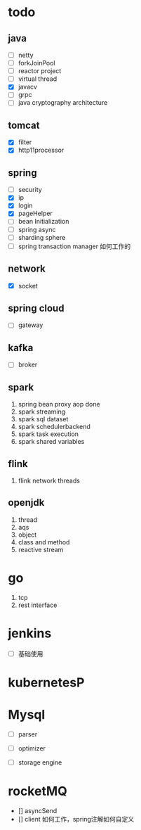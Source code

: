# todo

## java 
- [ ] netty
- [ ] forkJoinPool
- [ ] reactor project
- [ ] virtual thread
- [x] javacv
- [ ] grpc
- [ ] java cryptography architecture

## tomcat 
- [x] filter 
- [x] http11processor

## spring
- [ ] security
- [x] ip
- [x] login
- [x] pageHelper
- [ ] bean Initialization
- [ ] spring async
- [ ] sharding sphere
- [ ] spring transaction manager 如何工作的

## network
- [x] socket 

## spring cloud 
- [ ] gateway

## kafka
- [ ] broker
  
## spark
1. spring bean proxy aop done
2. spark streaming
3. spark sql dataset
4. spark schedulerbackend
5. spark task execution
6. spark shared variables

## flink

1. flink network threads


## openjdk
1. thread
2. aqs
3. object
4. class and method
5. reactive stream

# go

1. tcp
2. rest interface

# jenkins
- [ ] 基础使用

# kubernetesP


# Mysql
- [ ] parser
- [ ] optimizer
- [ ] storage engine


# rocketMQ
- [] asyncSend
- [] client 如何工作，spring注解如何自定义



